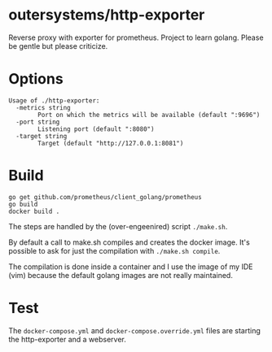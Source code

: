 # outersystems/http-exporter

Reverse proxy with exporter for prometheus. Project to learn golang. Please be gentle but please criticize.

# Options
    Usage of ./http-exporter:
      -metrics string
        	Port on which the metrics will be available (default ":9696")
      -port string
        	Listening port (default ":8080")
      -target string
        	Target (default "http://127.0.0.1:8081")

# Build
    go get github.com/prometheus/client_golang/prometheus
    go build
    docker build .

The steps are handled by the (over-engeenired) script ```./make.sh```.

By default a call to make.sh compiles and creates the docker image. It's possible to ask for just the compilation with ```./make.sh compile```.

The compilation is done inside a container and I use the image of my IDE (vim) because the default golang images are not really maintained.

# Test

The ```docker-compose.yml``` and ```docker-compose.override.yml``` files are starting the http-exporter and a webserver.
